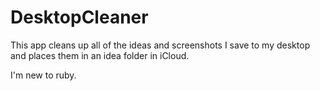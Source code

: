 # DesktopCleaner
This app cleans up all of the ideas and screenshots I save to my desktop and places them in an idea folder in iCloud.

I'm new to ruby.